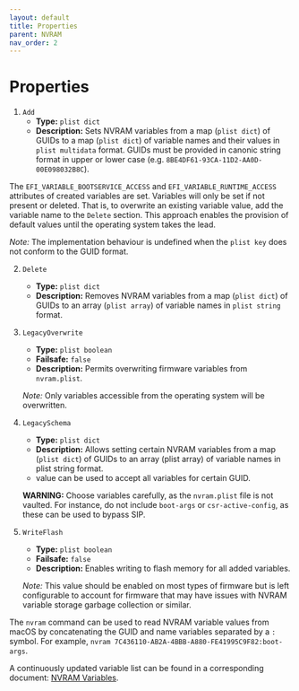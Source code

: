 ```yaml
---
layout: default
title: Properties
parent: NVRAM
nav_order: 2
---
```


# Properties

1. `Add`
    - **Type:** `plist dict`
    - **Description:** Sets NVRAM variables from a map (`plist dict`) of GUIDs to a map (`plist dict`) of variable names and their values in `plist multidata` format. GUIDs must be provided in canonic string format in upper or lower case (e.g. `8BE4DF61-93CA-11D2-AA0D-00E098032B8C`).
    
The `EFI_VARIABLE_BOOTSERVICE_ACCESS` and `EFI_VARIABLE_RUNTIME_ACCESS` attributes of created variables are set. Variables will only be set if not present or deleted. That is, to overwrite an existing variable value, add the variable name to the `Delete` section. This approach enables the provision of default values until the operating system takes the lead.
    
_Note:_ The implementation behaviour is undefined when the `plist key` does not conform to the GUID format.

2. `Delete`
    - **Type:** `plist dict`
    - **Description:** Removes NVRAM variables from a map (`plist dict`) of GUIDs to an array (`plist array`) of variable names in `plist string` format.

3. `LegacyOverwrite`
    - **Type:** `plist boolean`
    - **Failsafe:** `false`
    - **Description:** Permits overwriting firmware variables from `nvram.plist`.
    
    _Note:_ Only variables accessible from the operating system will be overwritten.

4. `LegacySchema`
    - **Type:** `plist dict`
    - **Description:** Allows setting certain NVRAM variables from a map (`plist dict`) of GUIDs to an array (plist array) of variable names in plist string format.
    
    * value can be used to accept all variables for certain GUID.
    
    **WARNING:** Choose variables carefully, as the `nvram.plist` file is not vaulted. For instance, do not include `boot-args` or `csr-active-config`, as these can be used to bypass SIP.

5. `WriteFlash`
    - **Type:** `plist boolean`
    - **Failsafe:** `false`
    - **Description:** Enables writing to flash memory for all added variables.

    _Note:_ This value should be enabled on most types of firmware but is left configurable to account for firmware that may have issues with NVRAM variable storage garbage collection or similar.

The `nvram` command can be used to read NVRAM variable values from macOS by concatenating the GUID and name variables separated by a `:` symbol. For example, `nvram 7C436110-AB2A-4BBB-A880-FE41995C9F82:boot-args`.

A continuously updated variable list can be found in a corresponding document: [NVRAM Variables](https://docs.google.com/spreadsheets/d/1HTCBwfOBkXsHiK7os3b2CUc6k68axdJYdGl-TyXqLu0).
